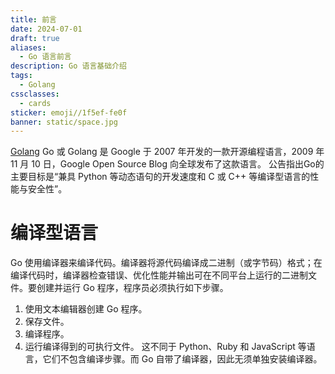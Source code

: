 ```yaml
---
title: 前言
date: 2024-07-01
draft: true
aliases:
  - Go 语言前言
description: Go 语言基础介绍
tags:
  - Golang
cssclasses:
  - cards
sticker: emoji//1f5ef-fe0f
banner: static/space.jpg
---
```

[Golang](https://golang.google.cn)
Go 或 Golang 是 Google 于 2007 年开发的一款开源编程语言，2009 年 11 月 10 日，Google Open Source Blog 向全球发布了这款语言。
公告指出Go的主要目标是“兼具 Python 等动态语句的开发速度和 C 或 C++ 等编译型语言的性能与安全性”。

# 编译型语言
Go 使用编译器来编译代码。编译器将源代码编译成二进制（或字节码）格式；在编译代码时，编译器检查错误、优化性能并输出可在不同平台上运行的二进制文件。要创建并运行 Go 程序，程序员必须执行如下步骤。
1. 使用文本编辑器创建 Go 程序。
2. 保存文件。
3. 编译程序。
4. 运行编译得到的可执行文件。
这不同于 Python、Ruby 和 JavaScript 等语言，它们不包含编译步骤。而 Go 自带了编译器，因此无须单独安装编译器。

